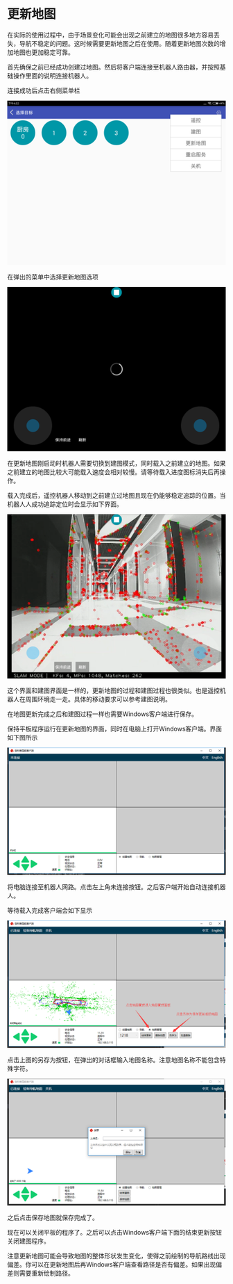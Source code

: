 # 更新地图

在实际的使用过程中，由于场景变化可能会出现之前建立的地图很多地方容易丢失，导航不稳定的问题。这时候需要更新地图之后在使用。随着更新地图次数的增加地图也更加稳定可靠。

首先确保之前已经成功创建过地图。然后将客户端连接至机器人路由器，并按照基础操作里面的说明连接机器人。

连接成功后点击右侧菜单栏

![右侧菜单栏](imgs/right-menu.png)

在弹出的菜单中选择更新地图选项

![更新地图界面](imgs/map-loading.png)

在更新地图刚启动时机器人需要切换到建图模式，同时载入之前建立的地图。如果之前建立的地图比较大可能载入速度会相对较慢。请等待载入进度图标消失后再操作。

载入完成后，遥控机器人移动到之前建立过地图且现在仍能够稳定追踪的位置。当机器人人成功追踪定位时会显示如下界面。

![机器人追踪界面](imgs/mapping.png)

这个界面和建图界面是一样的，更新地图的过程和建图过程也很类似。也是遥控机器人在周围环境走一走。具体的移动要求可以参考建图说明。

在地图更新完成之后和建图过程一样也需要Windows客户端进行保存。

保持平板程序运行在更新地图的界面，同时在电脑上打开Windows客户端。界面如下图所示

![Windows 客户端](imgs/client-win.png)

将电脑连接至机器人网路。点击左上角未连接按钮。之后客户端开始自动连接机器人。

等待载入完成客户端会如下显示

![Windows 客户端创建地图](imgs/update-map-save.png)

点击上图的另存为按钮，在弹出的对话框输入地图名称。注意地图名称不能包含特殊字符。

![Windows 客户端保存地图](imgs/client-win-save.png)

之后点击保存地图就保存完成了。

现在可以关闭平板的程序了。之后可以点击Windows客户端下面的结束更新按钮关闭建图程序。

注意更新地图可能会导致地图的整体形状发生变化，使得之前绘制的导航路线出现偏差。你可以在更新地图后再Windows客户端查看路径是否有偏差。如果出现偏差则需要重新绘制路径。